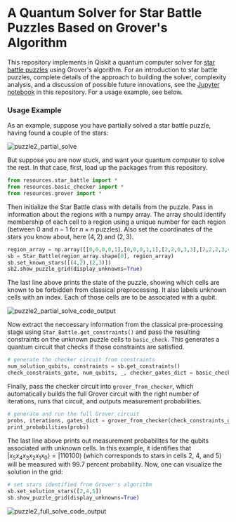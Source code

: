 # A Quantum Solver for Star Battle Puzzles Based on Grover's Algorithm
This repository implements in Qiskit a quantum computer solver for [star battle puzzles](https://www.puzzle-star-battle.com/) using Grover's algorithm. For an introduction to star battle puzzles, complete details of the approach to building the solver, complexity analysis, and a discussion of possible future innovations, see the [Jupyter notebook](https://github.com/avijka/star_battle_Grover_solver/blob/main/01_star_battle_Grover_solver.ipynb) in this repository. For a usage example, see below.

### Usage Example
As an example, suppose you have partially solved a star battle puzzle, having found a couple of the stars:

![puzzle2_partial_solve](https://github.com/user-attachments/assets/d94fe92a-25eb-4355-8f23-758bafbe77f6)

But suppose you are now stuck, and want your quantum computer to solve the rest. In that case, first, load up the packages from this repository.
```python
from resources.star_battle import *
from resources.basic_checker import *
from resources.grover import *
```
Then initialize the Star Battle class with details from the puzzle. Pass in information about the regions with a numpy array. The array should identify membership of each cell to a region using a unique number for each region (between $0$ and $n-1$ for $n\times n$ puzzles). Also set the coordinates of the stars you know about, here $(4,2)$ and $(2,3)$.
```python
region_array = np.array([[0,0,0,0,1],[0,0,0,1,1],[2,2,0,3,3],[2,2,2,3,4],[2,2,4,4,4]])
sb = Star_Battle(region_array.shape[0], region_array)
sb.set_known_stars([(4,2),(2,3)])
sb2.show_puzzle_grid(display_unknowns=True)
```
The last line above prints the state of the puzzle, showing which cells are known to be forbidden from classical preprocessing. It also labels unknown cells with an index. Each of those cells are to be associated with a qubit.

![puzzle2_partial_solve_code_output](https://github.com/user-attachments/assets/416bbe3c-67e2-4c9b-93b2-9005d3cbde97)


Now extract the neccessary information from the classical pre-processing stage using `Star_Battle.get_constraints()` and pass the resulting constraints on the unknown puzzle cells to `basic_check`. This generates a quantum circuit that checks if those constraints are satisfied.

```python
# generate the checker circuit from constraints
num_solution_qubits, constraints = sb.get_constraints()
check_constraints_gate, num_qubits, _, checker_gates_dict = basic_checker(num_solution_qubits, constraints)
```
Finally, pass the checker circuit into `grover_from_checker`, which automatically builds the full Grover circuit with the right number of iterations, runs that circuit, and outputs measurement probabilities.  

```python
# generate and run the full Grover circuit
probs, iterations, gates_dict = grover_from_checker(check_constraints_gate, num_qubits, checker_gates_dict)
print_probabilities(probs)
```
The last line above prints out measurement probabilites for the qubits associated with unknown cells. In this example, it identifies that $\left|x_5 x_4 x_3 x_2 x_1 x_0 \right> = \left|110100\right>$ (which corresponds to stars in cells $2$, $4$, and $5$) will be measured with $99.7$ percent probability. Now, one can visualize the solution in the grid:

```python
# set stars identified from Grover's algorithm
sb.set_solution_stars([2,4,5])
sb.show_puzzle_grid(display_unknowns=True)
```

![puzzle2_full_solve_code_output](https://github.com/user-attachments/assets/5ac2ceda-a5ce-48e1-b807-29edc9efa5fe)

